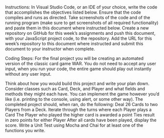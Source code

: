 Instructions: In Visual Studio Code, or an IDE of your choice, write the code that accomplishes the objectives listed below. Ensure that the code compiles and runs as directed. Take screenshots of the code and of the running program (make sure to get screenshots of all required functionality) and paste them in this document where instructed below. Create a new repository on GitHub for this week’s assignments and push this document, with your JavaScript project code, to the repository. Add the URL for this week’s repository to this document where instructed and submit this document to your instructor when complete.


Coding Steps:
For the final project you will be creating an automated version of the classic card game WAR. You do not need to accept any user input, when you run your code, the entire game should play out instantly without any user input. 

Think about how you would build this project and write your plan down. Consider classes such as Card, Deck, and Player and what fields and methods they might each have. You can implement the game however you’d like (i.e. printing to the console, using alert, or some other way). The completed project should, when ran, do the following:
Deal 26 Cards to two Players from a Deck. 
Iterate through the turns where each Player plays a Card
The Player who played the higher card is awarded a point
Ties result in zero points for either Player
After all cards have been played, display the score.
Write a Unit Test using Mocha and Chai for at least one of the functions you write.